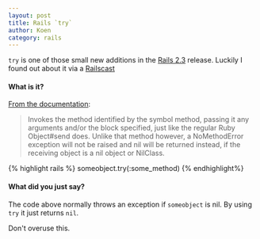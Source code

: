 ```yaml
---
layout: post
title: Rails `try`
author: Koen
category: rails
---
```

`try` is one of those small new additions in the [Rails 2.3](http://railsapi.com/doc/v2.3.2/classes/Object.html#M000130) release. Luckily I found out about it via a [Railscast](http://railscasts.com/episodes/152-rails-2-3-extras)

#### What is it?
[From the documentation](http://railsapi.com/doc/v2.3.2/classes/Object.html#M000130):

> Invokes the method identified by the symbol method, passing it any arguments and/or the block specified, just like the regular Ruby Object#send does. Unlike that method however, a NoMethodError exception will not be raised and nil will be returned instead, if the receiving object is a nil object or NilClass.

{% highlight rails %}
someobject.try(:some_method)
{% endhighlight%}

#### **What** did you just say?
The code above normally throws an exception if `someobject` is nil. By using `try` it just returns `nil`.

Don't overuse this.

